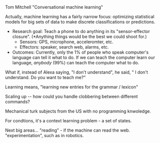 Tom Mitchell
"Conversational machine learning"

Actually, machine learning has a fairly narrow focus: optimizing statistical models for big sets of data to make discrete classifications or predictions.

- Research goal: Teach a phone to do anything in its "sensor-effector closure". (*Anything things would be the best we could shoot for.) 
	* Sensors: GPS, microphone, acceleromter, etc.
	* Effectors: speaker, search web, alarms, etc.
- Outcomes: Currently, only the 1% of people who speak computer's language can tell it what to do. If we can teach the computer learn our language, *anybody* (99%) can teach the computer what to do.


What if, instead of Alexa saying, "I don't understand", he said, "
I don't understand. Do you want to teach me?"

Learning means, "learning new entries for the grammar / lexicon"

Scaling up -- how could you handle clobbering between different commands?

Mechanical turk subjects from the US with no programming knwoledge.

For condtions, it's a context learning problem - a set of states.

Next big areas... "reading" - if the machine can read the web. "experimentation", such as in robotics.
